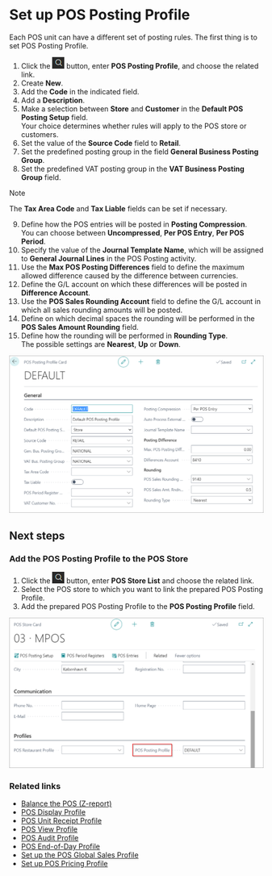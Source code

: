 # Set up POS Posting Profile

Each POS unit can have a different set of posting rules. The first thing is to set POS Posting Profile.

1. Click the ![Lightbulb that opens the Tell Me feature](../../../images/Icons/Lightbulb_icon.png "Tell Me what you want to do") button, enter **POS Posting Profile**, and choose the related link.
2. Create **New**.
3. Add the **Code** in the indicated field.
4. Add a **Description**.
5. Make a selection between **Store** and **Customer** in the **Default POS Posting Setup** field.   
   Your choice determines whether rules will apply to the POS store or customers.
6. Set the value of the **Source Code** field to **Retail**.
7. Set the predefined posting group in the field **General Business Posting Group**. 
8. Set the predefined VAT posting group in the **VAT Business Posting Group** field.

> [!NOTE]
> The **Tax Area Code** and **Tax Liable** fields can be set if necessary.

9. Define how the POS entries will be posted in **Posting Compression**.   
   You can choose between **Uncompressed**, **Per POS Entry**, **Per POS Period**.
10. Specify the value of the **Journal Template Name**, which will be assigned to **General Journal Lines** in the POS Posting activity.
11. Use the **Max POS Posting Differences** field to define the maximum allowed difference caused by the difference between currencies.
12. Define the G/L account on which these differences will be posted in **Difference Account**.
13. Use the **POS Sales Rounding Account** field to define the G/L account in which all sales rounding amounts will be posted.
14. Define on which decimal spaces the rounding will be performed in the **POS Sales Amount Rounding** field.
15. Define how the rounding will be performed in **Rounding Type**.    
    The possible settings are **Nearest**, **Up** or **Down**.

![POS_posting](../images/POS_posting.png)

## Next steps

### Add the POS Posting Profile to the POS Store

1. Click the ![Lightbulb that opens the Tell Me feature](../../../images/Icons/Lightbulb_icon.png "Tell Me what you want to do") button, enter **POS Store List** and choose the related link.
2. Select the POS store to which you want to link the prepared POS Posting Profile.
3. Add the prepared POS Posting Profile to the **POS Posting Profile** field.

![POS_pos](../images/POS_POS_1.png)

### Related links

- [Balance the POS (Z-report)](../../posunit/howto/balance_the_pos.md)
- [POS Display Profile](../reference/POS_Display_profile.md)
- [POS Unit Receipt Profile](../reference/POS_unit_Receipt_profile.md)
- [POS View Profile](../reference/POS_view_profile.md)
- [POS Audit Profile](../reference/POS_audit_profile.md)
- [POS End-of-Day Profile](../reference/POS_End_of_Day_Profile.md)
- [Set up the POS Global Sales Profile](POS_Global.md)
- [Set up POS Pricing Profile](POS_Pricing_profile.md)
